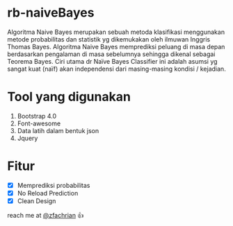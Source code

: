 # rb-naiveBayes

Algoritma Naive Bayes merupakan sebuah metoda klasifikasi menggunakan metode probabilitas dan statistik yg dikemukakan oleh ilmuwan Inggris Thomas Bayes. Algoritma Naive Bayes memprediksi peluang di masa depan berdasarkan pengalaman di masa sebelumnya sehingga dikenal sebagai Teorema Bayes. Ciri utama dr Naïve Bayes Classifier ini adalah asumsi yg sangat kuat (naïf) akan independensi dari masing-masing kondisi / kejadian.

# Tool yang digunakan

1. Bootstrap 4.0
2. Font-awesome
3. Data latih dalam bentuk json
4. Jquery

# Fitur

- [x] Memprediksi probabilitas
- [x] No Reload Prediction
- [x] Clean Design

reach me at [@zfachrian](https://www.linkedin.com/in/zfachrian/) :thumbsup:
